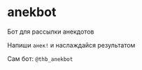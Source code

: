 # anekbot

Бот для рассылки анекдотов

Напиши `анек!` и наслаждайся результатом

Сам бот: `@thb_anekbot`